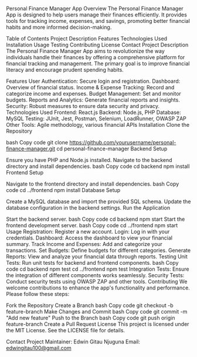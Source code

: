 Personal Finance Manager App
Overview
The Personal Finance Manager App is designed to help users manage their finances efficiently. It provides tools for tracking income, expenses, and savings, promoting better financial habits and more informed decision-making.

Table of Contents
Project Description
Features
Technologies Used
Installation
Usage
Testing
Contributing
License
Contact
Project Description
The Personal Finance Manager App aims to revolutionize the way individuals handle their finances by offering a comprehensive platform for financial tracking and management. The primary goal is to improve financial literacy and encourage prudent spending habits.

Features
User Authentication: Secure login and registration.
Dashboard: Overview of financial status.
Income & Expense Tracking: Record and categorize income and expenses.
Budget Management: Set and monitor budgets.
Reports and Analytics: Generate financial reports and insights.
Security: Robust measures to ensure data security and privacy.
Technologies Used
Frontend: React.js
Backend: Node.js, PHP
Database: MySQL
Testing: JUnit, Jest, Postman, Selenium, LoadRunner, OWASP ZAP
Other Tools: Agile methodology, various financial APIs
Installation
Clone the Repository

bash
Copy code
git clone https://github.com/yourusername/personal-finance-manager.git
cd personal-finance-manager
Backend Setup

Ensure you have PHP and Node.js installed.
Navigate to the backend directory and install dependencies.
bash
Copy code
cd backend
npm install
Frontend Setup

Navigate to the frontend directory and install dependencies.
bash
Copy code
cd ../frontend
npm install
Database Setup

Create a MySQL database and import the provided SQL schema.
Update the database configuration in the backend settings.
Run the Application

Start the backend server.
bash
Copy code
cd backend
npm start
Start the frontend development server.
bash
Copy code
cd ../frontend
npm start
Usage
Registration: Register a new account.
Login: Log in with your credentials.
Dashboard: Access the dashboard to view your financial summary.
Track Income and Expenses: Add and categorize your transactions.
Set Budgets: Define budgets for different categories.
Generate Reports: View and analyze your financial data through reports.
Testing
Unit Tests: Run unit tests for backend and frontend components.
bash
Copy code
cd backend
npm test
cd ../frontend
npm test
Integration Tests: Ensure the integration of different components works seamlessly.
Security Tests: Conduct security tests using OWASP ZAP and other tools.
Contributing
We welcome contributions to enhance the app's functionality and performance. Please follow these steps:

Fork the Repository
Create a Branch
bash
Copy code
git checkout -b feature-branch
Make Changes and Commit
bash
Copy code
git commit -m "Add new feature"
Push to the Branch
bash
Copy code
git push origin feature-branch
Create a Pull Request
License
This project is licensed under the MIT License. See the LICENSE file for details.

Contact
Project Maintainer: Edwin Gitau Njuguna
Email: edwingitau100@gmail.com
